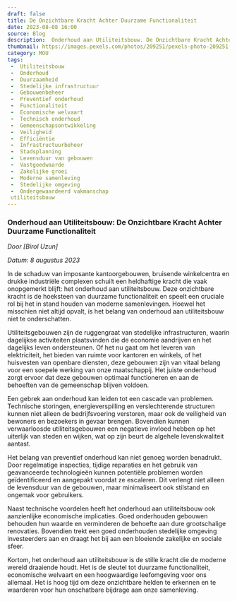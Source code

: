 ```yaml
---
draft: false
title: De Onzichtbare Kracht Achter Duurzame Functionaliteit
date: 2023-08-08 16:00
source: Blog
description:  Onderhoud aan Utiliteitsbouw. De Onzichtbare Kracht Achter Duurzame Functionaliteit.
thumbnail: https://images.pexels.com/photos/209251/pexels-photo-209251.jpeg?auto=compress&cs=tinysrgb&w=1260&h=750&dpr=1
category: MOU
tags:
 -  Utiliteitsbouw
 -  Onderhoud
 -  Duurzaamheid
 -  Stedelijke infrastructuur
 -  Gebouwenbeheer
 -  Preventief onderhoud
 -  Functionaliteit
 -  Economische welvaart
 -  Technisch onderhoud
 -  Gemeenschapsontwikkeling
 -  Veiligheid
 -  Efficiëntie
 -  Infrastructuurbeheer
 -  Stadsplanning
 -  Levensduur van gebouwen
 -  Vastgoedwaarde
 -  Zakelijke groei
 -  Moderne samenleving
 -  Stedelijke omgeving
 -  Ondergewaardeerd vakmanschap
 utiliteitsbouw
---
```


### Onderhoud aan Utiliteitsbouw: De Onzichtbare Kracht Achter Duurzame Functionaliteit

*Door [Birol Uzun]*

*Datum: 8 augustus 2023*

In de schaduw van imposante kantoorgebouwen, bruisende winkelcentra en drukke industriële complexen schuilt een heldhaftige kracht die vaak onopgemerkt blijft: het onderhoud aan utiliteitsbouw. Deze onzichtbare kracht is de hoeksteen van duurzame functionaliteit en speelt een cruciale rol bij het in stand houden van moderne samenlevingen. Hoewel het misschien niet altijd opvalt, is het belang van onderhoud aan utiliteitsbouw niet te onderschatten.

Utiliteitsgebouwen zijn de ruggengraat van stedelijke infrastructuren, waarin dagelijkse activiteiten plaatsvinden die de economie aandrijven en het dagelijks leven ondersteunen. Of het nu gaat om het leveren van elektriciteit, het bieden van ruimte voor kantoren en winkels, of het huisvesten van openbare diensten, deze gebouwen zijn van vitaal belang voor een soepele werking van onze maatschappij. Het juiste onderhoud zorgt ervoor dat deze gebouwen optimaal functioneren en aan de behoeften van de gemeenschap blijven voldoen.

Een gebrek aan onderhoud kan leiden tot een cascade van problemen. Technische storingen, energieverspilling en verslechterende structuren kunnen niet alleen de bedrijfsvoering verstoren, maar ook de veiligheid van bewoners en bezoekers in gevaar brengen. Bovendien kunnen verwaarloosde utiliteitsgebouwen een negatieve invloed hebben op het uiterlijk van steden en wijken, wat op zijn beurt de algehele levenskwaliteit aantast.

Het belang van preventief onderhoud kan niet genoeg worden benadrukt. Door regelmatige inspecties, tijdige reparaties en het gebruik van geavanceerde technologieën kunnen potentiële problemen worden geïdentificeerd en aangepakt voordat ze escaleren. Dit verlengt niet alleen de levensduur van de gebouwen, maar minimaliseert ook stilstand en ongemak voor gebruikers.

Naast technische voordelen heeft het onderhoud aan utiliteitsbouw ook aanzienlijke economische implicaties. Goed onderhouden gebouwen behouden hun waarde en verminderen de behoefte aan dure grootschalige renovaties. Bovendien trekt een goed onderhouden stedelijke omgeving investeerders aan en draagt het bij aan een bloeiende zakelijke en sociale sfeer.

Kortom, het onderhoud aan utiliteitsbouw is de stille kracht die de moderne wereld draaiende houdt. Het is de sleutel tot duurzame functionaliteit, economische welvaart en een hoogwaardige leefomgeving voor ons allemaal. Het is hoog tijd om deze onzichtbare helden te erkennen en te waarderen voor hun onschatbare bijdrage aan onze samenleving.